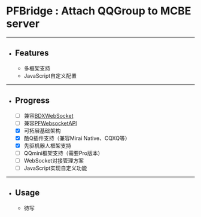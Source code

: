 # PFBridge : Attach QQGroup to MCBE server
---
- ## Features
   - 多框架支持
   - JavaScript自定义配置
---
- ## Progress
    - [ ] 兼容[BDXWebSocket](https://www.minebbs.com/threads/3537/)
    - [ ] 兼容[PFWebsocketAPI](https://www.minebbs.com/resources/1632/)
    - [x] 可拓展基础架构
    - [x] 酷Q插件支持（兼容Mirai Native、CQXQ等）
    - [x] 先驱机器人框架支持
    - [ ] QQmini框架支持（需要Pro版本）
    - [ ] WebSocket对接管理方案
    - [ ] JavaScript实现自定义功能
---
- ## Usage
   - 待写
